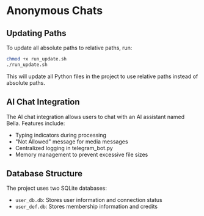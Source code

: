 # Anonymous Chats

## Updating Paths

To update all absolute paths to relative paths, run:

```bash
chmod +x run_update.sh
./run_update.sh
```

This will update all Python files in the project to use relative paths instead of absolute paths.

## AI Chat Integration

The AI chat integration allows users to chat with an AI assistant named Bella. Features include:

- Typing indicators during processing
- "Not Allowed" message for media messages
- Centralized logging in telegram_bot.py
- Memory management to prevent excessive file sizes

## Database Structure

The project uses two SQLite databases:
- `user_db.db`: Stores user information and connection status
- `user_def.db`: Stores membership information and credits